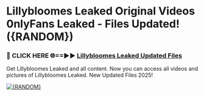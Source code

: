 # Lillybloomes Leaked Original Videos 0nlyFans Leaked - Files Updated! ({RANDOM})

<h3>🔴 CLICK HERE 🌐==►► <a href="https://betterlinks.top/A2PfLJ" rel="nofollow">Lillybloomes Leaked Updated Files</a></h3>

Get Lillybloomes Leaked and all content. Now you can access all videos and pictures of Lillybloomes Leaked. New Updated Files 2025!

[![{RANDOM}](https://i.imgur.com/ppqm5kG.gif)](https://betterlinks.top/A2PfLJ)